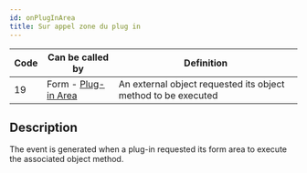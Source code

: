 ```yaml
---
id: onPlugInArea
title: Sur appel zone du plug in
---
```


| Code | Can be called by                                                   | Definition                                                    |
| ---- | ------------------------------------------------------------------ | ------------------------------------------------------------- |
| 19   | Form - [Plug-in Area](FormObjects/pluginArea_overview.md#overview) | An external object requested its object method to be executed |


## Description

The event is generated when a plug-in requested its form area to execute the associated object method. 